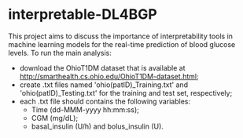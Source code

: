 # interpretable-DL4BGP
This project aims to discuss the importance of interpretability tools in machine learning models for the real-time prediction of blood glucose levels.
To run the main analysis:
- download the OhioT1DM dataset that is available at http://smarthealth.cs.ohio.edu/OhioT1DM-dataset.html;
- create .txt files named 'ohio(patID)\_Training.txt' and 'ohio(patID)\_Testing.txt' for the training and test set, respectively;
- each .txt file should contains the following variables:
    - Time (dd-MMM-yyyy hh:mm:ss);
    - CGM (mg/dL);
    - basal_insulin (U/h) and bolus_insulin (U).
 
